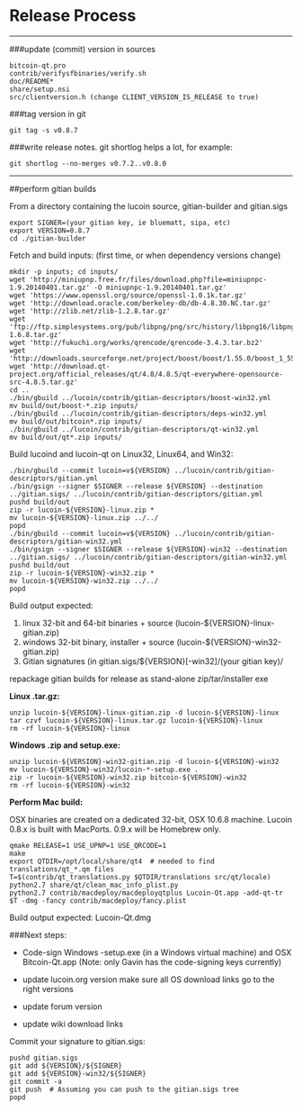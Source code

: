 Release Process
====================

* * *

###update (commit) version in sources


	bitcoin-qt.pro
	contrib/verifysfbinaries/verify.sh
	doc/README*
	share/setup.nsi
	src/clientversion.h (change CLIENT_VERSION_IS_RELEASE to true)

###tag version in git

	git tag -s v0.8.7

###write release notes. git shortlog helps a lot, for example:

	git shortlog --no-merges v0.7.2..v0.8.0

* * *

##perform gitian builds

 From a directory containing the lucoin source, gitian-builder and gitian.sigs
  
	export SIGNER=(your gitian key, ie bluematt, sipa, etc)
	export VERSION=0.8.7
	cd ./gitian-builder

 Fetch and build inputs: (first time, or when dependency versions change)

	mkdir -p inputs; cd inputs/
	wget 'http://miniupnp.free.fr/files/download.php?file=miniupnpc-1.9.20140401.tar.gz' -O miniupnpc-1.9.20140401.tar.gz'
	wget 'https://www.openssl.org/source/openssl-1.0.1k.tar.gz'
	wget 'http://download.oracle.com/berkeley-db/db-4.8.30.NC.tar.gz'
	wget 'http://zlib.net/zlib-1.2.8.tar.gz'
	wget 'ftp://ftp.simplesystems.org/pub/libpng/png/src/history/libpng16/libpng-1.6.8.tar.gz'
	wget 'http://fukuchi.org/works/qrencode/qrencode-3.4.3.tar.bz2'
	wget 'http://downloads.sourceforge.net/project/boost/boost/1.55.0/boost_1_55_0.tar.bz2'
	wget 'http://download.qt-project.org/official_releases/qt/4.8/4.8.5/qt-everywhere-opensource-src-4.8.5.tar.gz'
	cd ..
	./bin/gbuild ../lucoin/contrib/gitian-descriptors/boost-win32.yml
	mv build/out/boost-*.zip inputs/
	./bin/gbuild ../lucoin/contrib/gitian-descriptors/deps-win32.yml
	mv build/out/bitcoin*.zip inputs/
	./bin/gbuild ../lucoin/contrib/gitian-descriptors/qt-win32.yml
	mv build/out/qt*.zip inputs/

 Build lucoind and lucoin-qt on Linux32, Linux64, and Win32:
  
	./bin/gbuild --commit lucoin=v${VERSION} ../lucoin/contrib/gitian-descriptors/gitian.yml
	./bin/gsign --signer $SIGNER --release ${VERSION} --destination ../gitian.sigs/ ../lucoin/contrib/gitian-descriptors/gitian.yml
	pushd build/out
	zip -r lucoin-${VERSION}-linux.zip *
	mv lucoin-${VERSION}-linux.zip ../../
	popd
	./bin/gbuild --commit lucoin=v${VERSION} ../lucoin/contrib/gitian-descriptors/gitian-win32.yml
	./bin/gsign --signer $SIGNER --release ${VERSION}-win32 --destination ../gitian.sigs/ ../lucoin/contrib/gitian-descriptors/gitian-win32.yml
	pushd build/out
	zip -r lucoin-${VERSION}-win32.zip *
	mv lucoin-${VERSION}-win32.zip ../../
	popd

  Build output expected:

  1. linux 32-bit and 64-bit binaries + source (lucoin-${VERSION}-linux-gitian.zip)
  2. windows 32-bit binary, installer + source (lucoin-${VERSION}-win32-gitian.zip)
  3. Gitian signatures (in gitian.sigs/${VERSION}[-win32]/(your gitian key)/

repackage gitian builds for release as stand-alone zip/tar/installer exe

**Linux .tar.gz:**

	unzip lucoin-${VERSION}-linux-gitian.zip -d lucoin-${VERSION}-linux
	tar czvf lucoin-${VERSION}-linux.tar.gz lucoin-${VERSION}-linux
	rm -rf lucoin-${VERSION}-linux

**Windows .zip and setup.exe:**

	unzip lucoin-${VERSION}-win32-gitian.zip -d lucoin-${VERSION}-win32
	mv lucoin-${VERSION}-win32/lucoin-*-setup.exe .
	zip -r lucoin-${VERSION}-win32.zip bitcoin-${VERSION}-win32
	rm -rf lucoin-${VERSION}-win32

**Perform Mac build:**

  OSX binaries are created on a dedicated 32-bit, OSX 10.6.8 machine.
  Lucoin 0.8.x is built with MacPorts.  0.9.x will be Homebrew only.

	qmake RELEASE=1 USE_UPNP=1 USE_QRCODE=1
	make
	export QTDIR=/opt/local/share/qt4  # needed to find translations/qt_*.qm files
	T=$(contrib/qt_translations.py $QTDIR/translations src/qt/locale)
	python2.7 share/qt/clean_mac_info_plist.py
	python2.7 contrib/macdeploy/macdeployqtplus Lucoin-Qt.app -add-qt-tr $T -dmg -fancy contrib/macdeploy/fancy.plist

 Build output expected: Lucoin-Qt.dmg

###Next steps:

* Code-sign Windows -setup.exe (in a Windows virtual machine) and
  OSX Bitcoin-Qt.app (Note: only Gavin has the code-signing keys currently)

* update lucoin.org version
  make sure all OS download links go to the right versions

* update forum version

* update wiki download links

Commit your signature to gitian.sigs:

	pushd gitian.sigs
	git add ${VERSION}/${SIGNER}
	git add ${VERSION}-win32/${SIGNER}
	git commit -a
	git push  # Assuming you can push to the gitian.sigs tree
	popd

